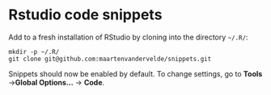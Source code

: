 # Rstudio code snippets

Add to a fresh installation of RStudio by cloning into the directory `~/.R/`:

	mkdir -p ~/.R/
	git clone git@github.com:maartenvandervelde/snippets.git

Snippets should now be enabled by default. To change settings, go to **Tools** →**Global Options...** → **Code**.
